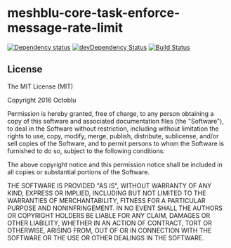 # meshblu-core-task-enforce-message-rate-limit

[![Dependency status](http://img.shields.io/david/octoblu/meshblu-core-task-enforce-message-rate-limit.svg?style=flat)](https://david-dm.org/octoblu/meshblu-core-task-enforce-message-rate-limit)
[![devDependency Status](http://img.shields.io/david/dev/octoblu/meshblu-core-task-enforce-message-rate-limit.svg?style=flat)](https://david-dm.org/octoblu/meshblu-core-task-enforce-message-rate-limit#info=devDependencies)
[![Build Status](http://img.shields.io/travis/octoblu/meshblu-core-task-enforce-message-rate-limit.svg?style=flat&branch=master)](https://travis-ci.org/octoblu/meshblu-core-task-enforce-message-rate-limit)

## License

The MIT License (MIT)

Copyright 2016 Octoblu

Permission is hereby granted, free of charge, to any person obtaining a copy
of this software and associated documentation files (the "Software"), to deal
in the Software without restriction, including without limitation the rights
to use, copy, modify, merge, publish, distribute, sublicense, and/or sell
copies of the Software, and to permit persons to whom the Software is
furnished to do so, subject to the following conditions:

The above copyright notice and this permission notice shall be included in all
copies or substantial portions of the Software.

THE SOFTWARE IS PROVIDED "AS IS", WITHOUT WARRANTY OF ANY KIND, EXPRESS OR
IMPLIED, INCLUDING BUT NOT LIMITED TO THE WARRANTIES OF MERCHANTABILITY,
FITNESS FOR A PARTICULAR PURPOSE AND NONINFRINGEMENT. IN NO EVENT SHALL THE
AUTHORS OR COPYRIGHT HOLDERS BE LIABLE FOR ANY CLAIM, DAMAGES OR OTHER
LIABILITY, WHETHER IN AN ACTION OF CONTRACT, TORT OR OTHERWISE, ARISING FROM,
OUT OF OR IN CONNECTION WITH THE SOFTWARE OR THE USE OR OTHER DEALINGS IN THE
SOFTWARE.
